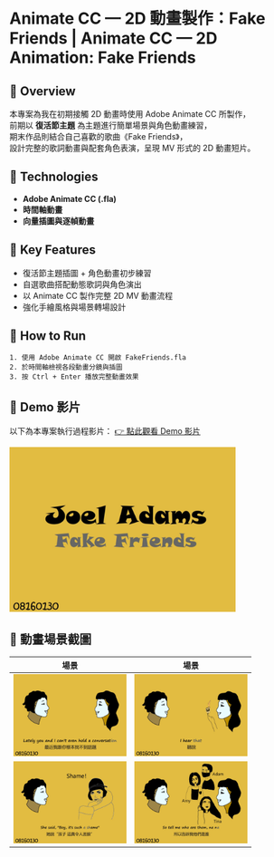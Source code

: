 # Animate CC — 2D 動畫製作：Fake Friends | Animate CC — 2D Animation: Fake Friends


## 📌 Overview
本專案為我在初期接觸 2D 動畫時使用 Adobe Animate CC 所製作，  
前期以 **復活節主題** 為主題進行簡單場景與角色動畫練習，  
期末作品則結合自己喜歡的歌曲《Fake Friends》，  
設計完整的歌詞動畫與配套角色表演，呈現 MV 形式的 2D 動畫短片。


## 🧰 Technologies
- **Adobe Animate CC (.fla)**
- **時間軸動畫**
- **向量插圖與逐幀動畫**


## 🎯 Key Features
- 復活節主題插圖 + 角色動畫初步練習
- 自選歌曲搭配動態歌詞與角色演出
- 以 Animate CC 製作完整 2D MV 動畫流程
- 強化手繪風格與場景轉場設計


## 📂 How to Run
```bash
1. 使用 Adobe Animate CC 開啟 FakeFriends.fla
2. 於時間軸檢視各段動畫分鏡與插圖
3. 按 Ctrl + Enter 播放完整動畫效果
```


## 🎥 Demo 影片
以下為本專案執行過程影片：
[👉 點此觀看 Demo 影片](https://drive.google.com/file/d/1QWFVrIhnoS8rd9Efw9S22oNrUGbadP7e/view?usp=sharing)

<img src="images/cover.png" width="400"/>


## 📸 動畫場景截圖

| 場景 | 場景 |
|--------|--------|
| <img src="images/scene1.png" width="200"/> | <img src="images/scene2.png" width="200"/> |
| <img src="images/scene3.png" width="200"/> | <img src="images/scene4.png" width="200"/> |
